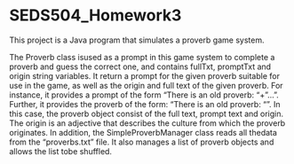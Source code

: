 # SEDS504_Homework3
This project is a Java program that simulates a proverb game system. 

The Proverb class isused as a prompt in this game system to complete a proverb and guess the correct one, and contains fullTxt, promptTxt and origin string variables. It return a prompt for the given proverb suitable for use in the game, as well as the origin and full text of the given proverb. For instance, it provides a prompt of the form “There is an old <origin> proverb: “<start ofproverb>+”...”.   Further,   it   provides   the   proverb   of   the   form:   “There   is   an   old   <origin>proverb: “<start of proverb><end of proverb>”. In this case, the proverb object consist of the full text, prompt text and origin. The origin is an adjective that describes the culture from which the proverb originates. In addition, the SimpleProverbManager class reads all thedata from the “proverbs.txt” file. It also manages a list of proverb objects and allows the list tobe shuffled. 
